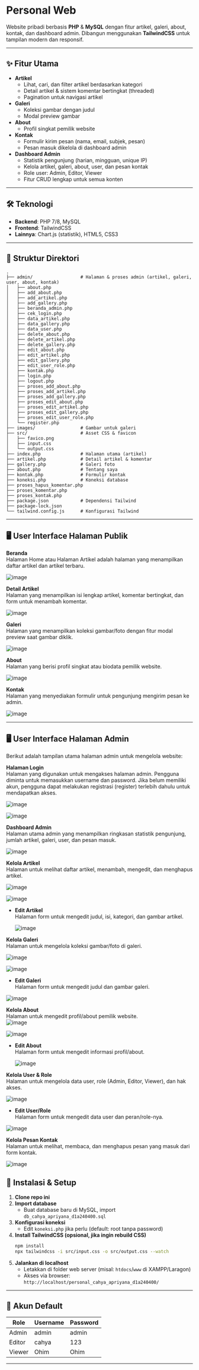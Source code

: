# Personal Web

Website pribadi berbasis **PHP** & **MySQL** dengan fitur artikel, galeri, about, kontak, dan dashboard admin. Dibangun menggunakan **TailwindCSS** untuk tampilan modern dan responsif.

---

## ✨ Fitur Utama

- **Artikel**
  - Lihat, cari, dan filter artikel berdasarkan kategori
  - Detail artikel & sistem komentar bertingkat (threaded)
  - Pagination untuk navigasi artikel
- **Galeri**
  - Koleksi gambar dengan judul
  - Modal preview gambar
- **About**
  - Profil singkat pemilik website
- **Kontak**
  - Formulir kirim pesan (nama, email, subjek, pesan)
  - Pesan masuk dikelola di dashboard admin
- **Dashboard Admin**
  - Statistik pengunjung (harian, mingguan, unique IP)
  - Kelola artikel, galeri, about, user, dan pesan kontak
  - Role user: Admin, Editor, Viewer
  - Fitur CRUD lengkap untuk semua konten

---

## 🛠️ Teknologi

- **Backend**: PHP 7/8, MySQL
- **Frontend**: TailwindCSS
- **Lainnya**: Chart.js (statistik), HTML5, CSS3

---

## 📁 Struktur Direktori

```
.
├── admin/                  # Halaman & proses admin (artikel, galeri, user, about, kontak)
│   ├── about.php
│   ├── add_about.php
│   ├── add_artikel.php
│   ├── add_gallery.php
│   ├── beranda_admin.php
│   ├── cek_login.php
│   ├── data_artikel.php
│   ├── data_gallery.php
│   ├── data_user.php
│   ├── delete_about.php
│   ├── delete_artikel.php
│   ├── delete_gallery.php
│   ├── edit_about.php
│   ├── edit_artikel.php
│   ├── edit_gallery.php
│   ├── edit_user_role.php
│   ├── kontak.php
│   ├── login.php
│   ├── logout.php
│   ├── proses_add_about.php
│   ├── proses_add_artikel.php
│   ├── proses_add_gallery.php
│   ├── proses_edit_about.php
│   ├── proses_edit_artikel.php
│   ├── proses_edit_gallery.php
│   ├── proses_edit_user_role.php
│   └── register.php
├── images/                 # Gambar untuk galeri
├── src/                    # Asset CSS & favicon
│   ├── favico.png
│   ├── input.css
│   └── output.css
├── index.php               # Halaman utama (artikel)
├── artikel.php             # Detail artikel & komentar
├── gallery.php             # Galeri foto
├── about.php               # Tentang saya
├── kontak.php              # Formulir kontak
├── koneksi.php             # Koneksi database
├── proses_hapus_komentar.php
├── proses_komentar.php
├── proses_kontak.php
├── package.json            # Dependensi Tailwind
├── package-lock.json
└── tailwind.config.js      # Konfigurasi Tailwind
```

---

## 🖥️ User Interface Halaman Publik

**Beranda**  
Halaman Home atau Halaman Artikel adalah halaman yang menampilkan daftar artikel dan artikel terbaru.

![image](https://github.com/user-attachments/assets/731e10c3-6afe-4081-a8ec-e9cae2586490)


**Detail Artikel**  
Halaman yang menampilkan isi lengkap artikel, komentar bertingkat, dan form untuk menambah komentar.

![image](https://github.com/user-attachments/assets/72700fb3-6364-4bc5-965f-dac0a19863ef)


**Galeri**  
Halaman yang menampilkan koleksi gambar/foto dengan fitur modal preview saat gambar diklik.

![image](https://github.com/user-attachments/assets/38803b78-98be-4685-a509-3e8b5ef3a667)


**About**  
Halaman yang berisi profil singkat atau biodata pemilik website.

![image](https://github.com/user-attachments/assets/b6360a28-85c0-4209-b7a4-63836d16f28c)


**Kontak**  
Halaman yang menyediakan formulir untuk pengunjung mengirim pesan ke admin.

![image](https://github.com/user-attachments/assets/11d691ab-74d9-44cb-891b-7dcb119921af)


---

## 🖥️ User Interface Halaman Admin

Berikut adalah tampilan utama halaman admin untuk mengelola website:

**Halaman Login**  
Halaman yang digunakan untuk mengakses halaman admin. Pengguna diminta untuk memasukkan username dan password. Jika belum memiliki akun, pengguna dapat melakukan registrasi (register) terlebih dahulu untuk mendapatkan akses.

![image](https://github.com/user-attachments/assets/cec4a107-b668-4564-83fe-1818def34dfe)

![image](https://github.com/user-attachments/assets/022ff82d-b589-46b0-9c99-b1ba2d3d8ab5)


**Dashboard Admin**  
Halaman utama admin yang menampilkan ringkasan statistik pengunjung, jumlah artikel, galeri, user, dan pesan masuk.  

![image](https://github.com/user-attachments/assets/44c67b7f-0777-45d9-9fff-e3af229c97e2)

**Kelola Artikel**  
Halaman untuk melihat daftar artikel, menambah, mengedit, dan menghapus artikel.  

![image](https://github.com/user-attachments/assets/75d1d085-845e-47e1-a228-e1bc59aa99f5)

![image](https://github.com/user-attachments/assets/a21e6502-3151-4a4a-89ef-6c467a0d34fc)


- **Edit Artikel**  
  Halaman form untuk mengedit judul, isi, kategori, dan gambar artikel.  

  ![image](https://github.com/user-attachments/assets/2ad82398-3cee-4e14-856c-432976ecbca8)

**Kelola Galeri**  
Halaman untuk mengelola koleksi gambar/foto di galeri.  

![image](https://github.com/user-attachments/assets/95fce3b9-a392-438f-9459-4bd13134b6c1)

![image](https://github.com/user-attachments/assets/876874e6-7f31-496a-a297-1ece05899d80)

- **Edit Galeri**  
  Halaman form untuk mengedit judul dan gambar galeri.  

![image](https://github.com/user-attachments/assets/acac4736-cbec-43c8-aaf3-c945810c6bbf)

**Kelola About**  
Halaman untuk mengedit profil/about pemilik website.  
![image](https://github.com/user-attachments/assets/211037a0-8d4a-4628-902d-1b14b7d53c41)

![image](https://github.com/user-attachments/assets/ba9b1564-4633-4be0-8957-093df1a49205)

- **Edit About**  
  Halaman form untuk mengedit informasi profil/about.  

  ![image](https://github.com/user-attachments/assets/b7ee1ede-d660-46aa-9ff8-e6da5a66ee6b)

**Kelola User & Role**  
Halaman untuk mengelola data user, role (Admin, Editor, Viewer), dan hak akses.  

![image](https://github.com/user-attachments/assets/64013b4b-fdca-4e41-bef6-b016821207c9)

- **Edit User/Role**  
  Halaman form untuk mengedit data user dan peran/role-nya.  

![image](https://github.com/user-attachments/assets/cf7d1427-42e2-457b-854e-eaba2113947c)

**Kelola Pesan Kontak**  
Halaman untuk melihat, membaca, dan menghapus pesan yang masuk dari form kontak.  

![image](https://github.com/user-attachments/assets/535644a1-d99b-48d7-97a9-c79d1c6c2b10)

## 🚀 Instalasi & Setup

1. **Clone repo ini**
2. **Import database**
   - Buat database baru di MySQL, import `db_cahya_apriyana_d1a240400.sql`
3. **Konfigurasi koneksi**
   - Edit `koneksi.php` jika perlu (default: root tanpa password)
4. **Install TailwindCSS (opsional, jika ingin rebuild CSS)**
   ```bash
   npm install
   npx tailwindcss -i src/input.css -o src/output.css --watch
   ```
5. **Jalankan di localhost**
   - Letakkan di folder web server (misal: `htdocs`/`www` di XAMPP/Laragon)
   - Akses via browser: `http://localhost/personal_cahya_apriyana_d1a240400/`

---

## 👤 Akun Default

| Role   | Username | Password |
| ------ | -------- | -------- |
| Admin  | admin    | admin    |
| Editor | cahya    | 123      |
| Viewer | Ohim     | Ohim     |

---
